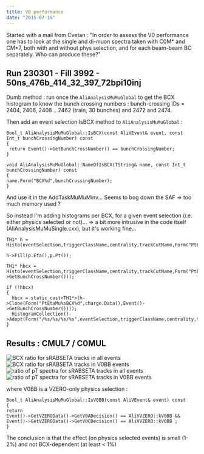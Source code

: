 ```yaml
---
title: V0 performance
date: "2015-07-15"
---
```


Started with a mail from Cvetan : "In order to assess the V0 performance one has to look at the single and di-muon spectra taken with C0M* and CM*7, both with and without phys selection, and for each beam-beam BC separately. Who can produce these?"

## Run 230301 - Fill 3992 - 50ns_476b_414_32_397_72bpi10inj

Dumb method : run once the `AliAnalysisMuMuGlobal` to get the BCX histogram to know the bunch crossing numbers  : bunch-crossing IDs = 2404, 2406, 2408 .. 2462 (train, 30 bunches) and 2472 and 2474.

Then add an event selection IsBCX method to `AliAnalysisMuMuGlobal` :

	Bool_t AliAnalysisMuMuGlobal::IsBCX(const AliVEvent& event, const Int_t bunchCrossingNumber) const
	{
 	 return Event()->GetBunchCrossNumber() == bunchCrossingNumber;
	}

	void AliAnalysisMuMuGlobal::NameOfIsBCX(TString& name, const Int_t bunchCrossingNumber) const
	{
  	name.Form("BCX%d",bunchCrossingNumber);
	}

And use it in the AddTaskMuMuMinv... Seems to bog down the SAF => too much memory used ?

So instead I'm adding histograms per BCX,  for a given event selection (i.e. either physics selected or not)... => a bit more intrusive in the code itself (AliAnalysisMuMuSingle.cxx), but it's working fine...

    TH1* h = Histo(eventSelection,triggerClassName,centrality,trackCutName,Form("PtEtaMu%s",charge.Data()));

    h->Fill(p.Eta(),p.Pt());

    TH1* hbcx = Histo(eventSelection,triggerClassName,centrality,trackCutName,Form("PtEtaMu%sBCX%d",charge.Data(),Event()->GetBunchCrossNumber()));

    if (!hbcx)
    {
      hbcx = static_cast<TH1*>(h->Clone(Form("PtEtaMu%sBCX%d",charge.Data(),Event()->GetBunchCrossNumber())));
      HistogramCollection()->Adopt(Form("/%s/%s/%s/%s",eventSelection,triggerClassName,centrality,trackCutName),hbcx);
    }

## Results : CMUL7 / C0MUL

![BCX ratio for sRABSETA tracks in all events](/post/lhc15g-jul10/bcxtrackratio-all.png)
![BCX ratio for sRABSETA tracks in V0BB events](/post/lhc15g-jul10/bcxtrackratio-v0bb.png)
![ratio of pT spectra for sRABSETA tracks in all events](/post/lhc15g-jul10/pttrackratio-all.png)
![ratio of pT spectra for sRABSETA tracks in V0BB events](/post/lhc15g-jul10/pttrackratio-v0bb.png)

where V0BB is a VZERO-only physics selection :

	Bool_t AliAnalysisMuMuGlobal::IsV0BB(const AliVEvent& event) const
	{
  	return
  	Event()->GetVZEROData()->GetV0ADecision() == AliVVZERO::kV0BB &&
  	Event()->GetVZEROData()->GetV0CDecision() == AliVVZERO::kV0BB ;
	}

The conclusion is that the effect (on physics selected events) is small (1-2%) and not BCX-dependent (at least < 1%)
